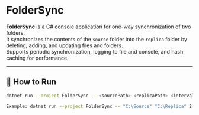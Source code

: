 # FolderSync

**FolderSync** is a C# console application for one-way synchronization of two folders.  
It synchronizes the contents of the `source` folder into the `replica` folder by deleting, adding, and updating files and folders.  
Supports periodic synchronization, logging to file and console, and hash caching for performance.

---

## 🚀 How to Run

```bash
dotnet run --project FolderSync -- <sourcePath> <replicaPath> <intervalSeconds> <logDirectoryPath>

Example: dotnet run --project FolderSync -- "C:\Source" "C:\Replica" 2 "C:\Logs"
